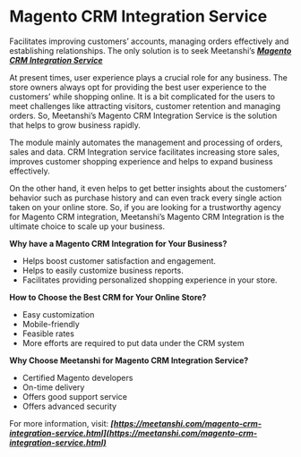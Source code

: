 # Magento CRM Integration Service
Facilitates improving customers’ accounts, managing orders effectively and establishing relationships. The only solution is to seek Meetanshi’s [***Magento CRM Integration Service***](https://meetanshi.com/magento-crm-integration-service.html) 

At present times, user experience plays a crucial role for any business. The store owners always opt for providing the best user experience to the customers’ while shopping online. It is a bit complicated for the users to meet challenges like attracting visitors, customer retention and managing orders. So, Meetanshi’s Magento CRM Integration Service is the solution that helps to grow business rapidly.

The module mainly automates the management and processing of orders, sales and data. CRM Integration service facilitates increasing store sales, improves customer shopping experience and helps to expand business effectively.

On the other hand, it even helps to get better insights about the customers’ behavior such as purchase history and can even track every single action taken on your online store. So, if you are looking for a trustworthy agency for Magento CRM integration, Meetanshi’s Magento CRM Integration is the ultimate choice to scale up your business.

**Why have a Magento CRM Integration for Your Business?**

* Helps boost customer satisfaction and engagement.
* Helps to easily customize business reports.
* Facilitates providing personalized shopping experience in your store.

**How to Choose the Best CRM for Your Online Store?**

* Easy customization
* Mobile-friendly
* Feasible rates
* More efforts are required to put data under the CRM system

**Why Choose Meetanshi for Magento CRM Integration Service?**

* Certified Magento developers
* On-time delivery
* Offers good support service
* Offers advanced security

For more information, visit: ***[https://meetanshi.com/magento-crm-integration-service.html](https://meetanshi.com/magento-crm-integration-service.html)***
